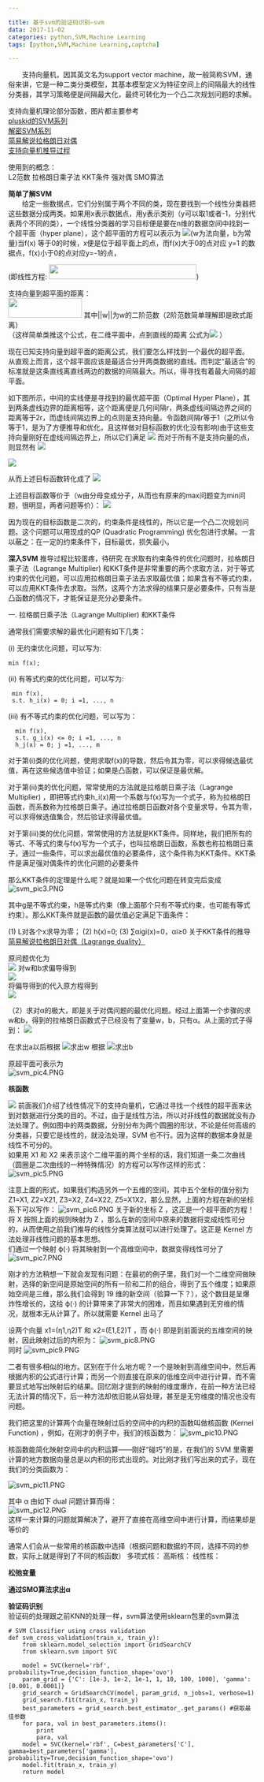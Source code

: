 ```yaml
---

title: 基于svm的验证码识别—svm 
data: 2017-11-02
categories: python,SVM,Machine Learning
tags: [python,SVM,Machine Learning,captcha]

---
```


&emsp;&emsp;支持向量机，因其英文名为support vector machine，故一般简称SVM，通俗来讲，它是一种二类分类模型，其基本模型定义为特征空间上的间隔最大的线性分类器，其学习策略便是间隔最大化，最终可转化为一个凸二次规划问题的求解。

支持向量机理论部分函数，图片都主要参考  
[pluskid的SVM系列](http://blog.pluskid.org/?page_id=683)  
[解密SVM系列](http://blog.csdn.net/on2way/article/details/47729419)   
[简易解说拉格朗日对偶](https://www.cnblogs.com/90zeng/p/Lagrange_duality.html)  
[支持向量机推导过程](http://blog.sina.com.cn/s/blog_4298002e010144k8.html)  

使用到的概念：  
L2范数 
拉格朗日乘子法
KKT条件
强对偶
SMO算法
 


**简单了解SVM**  
&emsp;&emsp;给定一些数据点，它们分别属于两个不同的类，现在要找到一个线性分类器把这些数据分成两类。如果用x表示数据点，用y表示类别（y可以取1或者-1，分别代表两个不同的类），一个线性分类器的学习目标便是要在n维的数据空间中找到一个超平面（hyper plane），这个超平面的方程可以表示为
![](http://img.blog.csdn.net/20131107201211968)(w为法向量，b为常量)当f(x) 等于0的时候，x便是位于超平面上的点，而f(x)大于0的点对应 y=1 的数据点，f(x)小于0的点对应y=-1的点，  

(即线性方程:
<img src="https://i.loli.net/2017/11/17/5a0eacdf359a1.png" width = "300" height = "30" >)   

支持向量到超平面的距离：     
<img src="https://www.zhihu.com/equation?tex=%5Cfrac%7B1%7D%7B%7C%7Cw%7C%7C%7D%28w%5ETx_0%2Bb%29" width = "150" height = "40"  />
其中||w||为w的二阶范数（2阶范数简单理解即是欧式距离）  
（这样简单类推这个公式，在二维平面中，点到直线的距离 公式为![](https://ss1.baidu.com/6ONXsjip0QIZ8tyhnq/it/u=930595087,3467127615&fm=58) ）

现在已知支持向量到超平面的距离公式，我们要怎么样找到一个最优的超平面。
从直观上而言，这个超平面应该是最适合分开两类数据的直线。而判定“最适合”的标准就是这条直线离直线两边的数据的间隔最大。所以，得寻找有着最大间隔的超平面。

 如下图所示，中间的实线便是寻找到的最优超平面（Optimal Hyper Plane），其到两条虚线边界的距离相等，这个距离便是几何间隔r，两条虚线间隔边界之间的距离等于2r，而虚线间隔边界上的点则是支持向量。令函数间隔r等于1（之所以令等于1，是为了方便推导和优化，且这样做对目标函数的优化没有影响)由于这些支持向量刚好在虚线间隔边界上，所以它们满足
![](http://img.blog.csdn.net/20131111155244218)
而对于所有不是支持向量的点，则显然有
![](http://img.blog.csdn.net/20131111155205109)


![](http://img.blog.csdn.net/20140829141714944)

从而上述目标函数转化成了
![](http://img.my.csdn.net/uploads/201210/25/1351141837_7366.jpg)

上述目标函数等价于（w由分母变成分子，从而也有原来的max问题变为min问题，很明显，两者问题等价）：
![](http://img.my.csdn.net/uploads/201210/25/1351141994_1802.jpg) 

 因为现在的目标函数是二次的，约束条件是线性的，所以它是一个凸二次规划问题。这个问题可以用现成的QP (Quadratic Programming) 优化包进行求解。一言以蔽之：在一定的约束条件下，目标最优，损失最小。   

**深入SVM**
推导过程比较蛋疼，待研究
在求取有约束条件的优化问题时，拉格朗日乘子法（Lagrange Multiplier) 和KKT条件是非常重要的两个求取方法，对于等式约束的优化问题，可以应用拉格朗日乘子法去求取最优值；如果含有不等式约束，可以应用KKT条件去求取。当然，这两个方法求得的结果只是必要条件，只有当是凸函数的情况下，才能保证是充分必要条件。

一. 拉格朗日乘子法（Lagrange Multiplier) 和KKT条件

通常我们需要求解的最优化问题有如下几类：

(i) 无约束优化问题，可以写为:

    min f(x);  

(ii) 有等式约束的优化问题，可以写为:

     min f(x), 
     s.t. h_i(x) = 0; i =1, ..., n 

(iii) 有不等式约束的优化问题，可以写为：

      min f(x), 
      s.t. g_i(x) <= 0; i =1, ..., n
      h_j(x) = 0; j =1, ..., m

对于第(i)类的优化问题，使用求取f(x)的导数，然后令其为零，可以求得候选最优值，再在这些候选值中验证；如果是凸函数，可以保证是最优解。

对于第(ii)类的优化问题，常常使用的方法就是拉格朗日乘子法（Lagrange Multiplier) ，即把等式约束h_i(x)用一个系数与f(x)写为一个式子，称为拉格朗日函数，而系数称为拉格朗日乘子。通过拉格朗日函数对各个变量求导，令其为零，可以求得候选值集合，然后验证求得最优值。

对于第(iii)类的优化问题，常常使用的方法就是KKT条件。同样地，我们把所有的等式、不等式约束与f(x)写为一个式子，也叫拉格朗日函数，系数也称拉格朗日乘子，通过一些条件，可以求出最优值的必要条件，这个条件称为KKT条件。KKT条件是满足强对偶条件的优化问题的必要条件

那么KKT条件的定理是什么呢？就是如果一个优化问题在转变完后变成
![svm_pic3.PNG](https://i.loli.net/2017/11/21/5a13936dd579a.png)

其中g是不等式约束，h是等式约束（像上面那个只有不等式约束，也可能有等式约束）。那么KKT条件就是函数的最优值必定满足下面条件：

(1) L对各个x求导为零；
(2) h(x)=0;
(3) ∑αigi(x)=0，αi≥0
关于KKT条件的推导 [简易解说拉格朗日对偶（Lagrange duality）](https://www.cnblogs.com/90zeng/p/Lagrange_duality.html)

原问题优化为   
![](http://img.my.csdn.net/uploads/201210/25/1351142114_6643.jpg)
对w和b求偏导得到   
![](http://img.blog.csdn.net/20131107202220500)  
将偏导得到的代入原方程得到   
![](http://img.my.csdn.net/uploads/201210/25/1351142449_6864.jpg)

（2）求对α的极大，即是关于对偶问题的最优化问题。经过上面第一个步骤的求w和b，得到的拉格朗日函数式子已经没有了变量w，b，只有α。从上面的式子得到：
![](http://img.my.csdn.net/uploads/201206/02/1338605996_4659.jpg)

在求出a以后根据
![](http://img.my.csdn.net/uploads/201301/11/1357838666_9138.jpg)求出w
根据
![](http://img.my.csdn.net/uploads/201301/11/1357838696_3314.png)求出b

原超平面可表示为  
![svm_pic4.PNG](https://i.loli.net/2017/11/23/5a168c634b8f0.png)

**核函数**

![](http://blog.pluskid.org/wp-content/uploads/2010/09/two_circles.png)
前面我们介绍了线性情况下的支持向量机，它通过寻找一个线性的超平面来达到对数据进行分类的目的。不过，由于是线性方法，所以对非线性的数据就没有办法处理了。例如图中的两类数据，分别分布为两个圆圈的形状，不论是任何高级的分类器，只要它是线性的，就没法处理，SVM 也不行。因为这样的数据本身就是线性不可分的。   
如果用 X1 和 X2 来表示这个二维平面的两个坐标的话，我们知道一条二次曲线（圆圈是二次曲线的一种特殊情况）的方程可以写作这样的形式：
![svm_pic5.PNG](https://i.loli.net/2017/11/23/5a16906485992.png)

注意上面的形式，如果我们构造另外一个五维的空间，其中五个坐标的值分别为 Z1=X1, Z2=X21, Z3=X2, Z4=X22, Z5=X1X2，那么显然，上面的方程在新的坐标系下可以写作：
![svm_pic6.PNG](https://i.loli.net/2017/11/23/5a16913d93bb4.png)
关于新的坐标 Z ，这正是一个超平面的方程！  
将 X 按照上面的规则映射为 Z ，那么在新的空间中原来的数据将变成线性可分的，从而使用之前我们推导的线性分类算法就可以进行处理了。这正是 Kernel 方法处理非线性问题的基本思想。  
们通过一个映射 ϕ(⋅) 将其映射到一个高维空间中，数据变得线性可分了 
![svm_pic7.PNG](https://i.loli.net/2017/11/23/5a1691d23687e.png)

刚才的方法稍想一下就会发现有问题：在最初的例子里，我们对一个二维空间做映射，选择的新空间是原始空间的所有一阶和二阶的组合，得到了五个维度；如果原始空间是三维，那么我们会得到 19 维的新空间（验算一下？），这个数目是呈爆炸性增长的，这给 ϕ(⋅) 的计算带来了非常大的困难，而且如果遇到无穷维的情况，就根本无从计算了。所以就需要 Kernel 出马了

设两个向量 x1=(η1,η2)T 和 x2=(ξ1,ξ2)T ，而 ϕ(⋅) 即是到前面说的五维空间的映射，因此映射过后的内积为：
![svm_pic8.PNG](https://i.loli.net/2017/11/23/5a16939e162e9.png)   
同时
  ![svm_pic9.PNG](https://i.loli.net/2017/11/23/5a16943560a92.png)  

二者有很多相似的地方。区别在于什么地方呢？一个是映射到高维空间中，然后再根据内积的公式进行计算；而另一个则直接在原来的低维空间中进行计算，而不需要显式地写出映射后的结果。回忆刚才提到的映射的维度爆炸，在前一种方法已经无法计算的情况下，后一种方法却依旧能从容处理，甚至是无穷维度的情况也没有问题。

我们把这里的计算两个向量在映射过后的空间中的内积的函数叫做核函数 (Kernel Function) ，例如，在刚才的例子中，我们的核函数为：
![svm_pic10.PNG](https://i.loli.net/2017/11/23/5a169594b3714.png)

核函数能简化映射空间中的内积运算——刚好“碰巧”的是，在我们的 SVM 里需要计算的地方数据向量总是以内积的形式出现的。对比刚才我们写出来的式子，现在我们的分类函数为：

![svm_pic11.PNG](https://i.loli.net/2017/11/23/5a16987ceecfb.png)

其中 α 由如下 dual 问题计算而得：  
![svm_pic12.PNG](https://i.loli.net/2017/11/23/5a16997fd805c.png)  
这样一来计算的问题就算解决了，避开了直接在高维空间中进行计算，而结果却是等价的

通常人们会从一些常用的核函数中选择（根据问题和数据的不同，选择不同的参数，实际上就是得到了不同的核函数）
多项式核：
高斯核：
线性核：



**松弛变量**


**通过SMO算法求出α**


**验证码识别**  
验证码的处理跟之前KNN的处理一样，svm算法使用sklearn包里的svm算法

    # SVM Classifier using cross validation
    def svm_cross_validation(train_x, train_y):
    	from sklearn.model_selection import GridSearchCV
    	from sklearn.svm import SVC
    
    	model = SVC(kernel='rbf', probability=True,decision_function_shape='ovo')
    	param_grid = {'C': [1e-3, 1e-2, 1e-1, 1, 10, 100, 1000], 'gamma': [0.001, 0.0001]}
    	grid_search = GridSearchCV(model, param_grid, n_jobs=1, verbose=1)
    	grid_search.fit(train_x, train_y)
    	best_parameters = grid_search.best_estimator_.get_params() #获取最佳参数
    	for para, val in best_parameters.items():
    		print
    		para, val
    	model = SVC(kernel='rbf', C=best_parameters['C'], gamma=best_parameters['gamma'], probability=True,decision_function_shape='ovo')
    	model.fit(train_x, train_y)
   	 	return model

